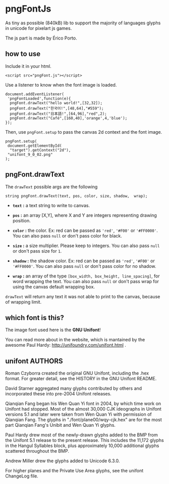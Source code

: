 # pngFontJs

As tiny as possible (840kB) lib to support the majority of
languages glyphs in unicode for pixelart js games.

The js part is made by Érico Porto.

## how to use


Include it in your html.

    <script src="pngFont.js"></script>

Use a listener to know when the font image is loaded.

    document.addEventListener(
     'pngFontLoaded',function(e){
      pngFont.drawText("hello world!",[32,32]);
      pngFont.drawText("한국어!",[48,64],"#559");
      pngFont.drawText("日本語!",[64,96],"red",2);
      pngFont.drawText("Café",[160,40],'orange',4,'blue');
    });

Then, use `pngFont.setup` to pass the canvas 2d context and the font image.

    pngFont.setup(
     document.getElementById(
      "target").getContext("2d"),
     "unifont_9_0_02.png"
    );

## pngFont.drawText

The `drawText` possible args are the following

    string pngFont.drawText(text, pos, color, size, shadow,  wrap);

- **`text` :** a text string to write to canvas.

- **`pos` :** an array [X,Y], where X and Y are integers representing
drawing position.

- **`color` :** the color. Ex: red can be passed as `'red'`, `'#F00'` or
`'#FF0000'`. You can also pass `null` or don't pass color for black.

- **`size` :** a size multiplier. Please keep to integers. You can also
pass `null` or don't pass size for `1`.

- **`shadow` :** the shadow color. Ex: red can be passed as `'red'`,
`'#F00'` or `'#FF0000'`. You can also pass `null` or don't pass color
for no shadow.

- **`wrap` :** an array of the type `[box_width, box_height, line_spacing]`,
for word wrapping the text. You can also pass `null` or don't pass wrap for
using the canvas default wrapping box.

`drawText` will return any text it was not able to print to the canvas,
because of wrapping limit.

## which font is this?

The image font used here is the **GNU Unifont**!

You can read more about in the website, which is mantained
by the awesome Paul Hardy: http://unifoundry.com/unifont.html .

## unifont AUTHORS

Roman Czyborra created the original GNU Unifont, including the
.hex format.  For greater detail, see the HISTORY in the GNU
Unifont README.

David Starner aggregated many glyphs contributed by others and
incorporated these into pre-2004 Unifont releases.

Qianqian Fang began his Wen Quan Yi font in 2004, by which
time work on Unifont had stopped.  Most of the almost 30,000
CJK ideographs in Unifont versions 5.1 and later were taken
from Wen Quan Yi with permission of Qianqian Fang.  The glyphs
in "./font/plane00/wqy-cjk.hex" are for the most part Qianqian
Fang's Unibit and Wen Quan Yi glyphs.

Paul Hardy drew most of the newly-drawn glyphs added to the BMP
from the Unifont 5.1 release to the present release.  This includes
the 11,172 glyphs in the Hangul Syllables block, plus approximately
10,000 additional glyphs scattered throughout the BMP.

Andrew Miller drew the glyphs added to Unicode 6.3.0.

For higher planes and the Private Use Area glyphs, see the
unifont ChangeLog file.
